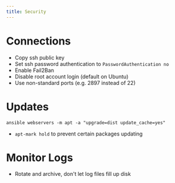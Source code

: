 ```yaml
---
title: Security
---
```


# Connections

- Copy ssh public key
- Set ssh password authentication to `PasswordAuthentication no`
- Enable Fail2Ban
- Disable root account login (default on Ubuntu)
- Use non-standard ports (e.g. 2897 instead of 22)

# Updates

`ansible webservers -m apt -a "upgrade=dist update_cache=yes"`
- `apt-mark hold` to prevent certain packages updating

# Monitor Logs

- Rotate and archive, don't let log files fill up disk
